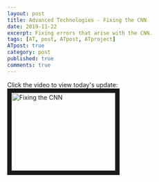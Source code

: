 ```yaml
---
layout: post
title: Advanced Technologies - Fixing the CNN
date: 2019-11-22
excerpt: Fixing errors that arise with the CNN.
tags: [AT, post, ATpost, ATproject]
ATpost: true
category: post
published: true
comments: true
---
```

Click the video to view today's update:
<a href="http://www.youtube.com/watch?feature=player_embedded&v=LoNH41owf_0" target="_blank"><img src="http://img.youtube.com/vi/LoNH41owf_0/0.jpg" alt="Fixing the CNN" width="240" height="180" border="10" /></a>